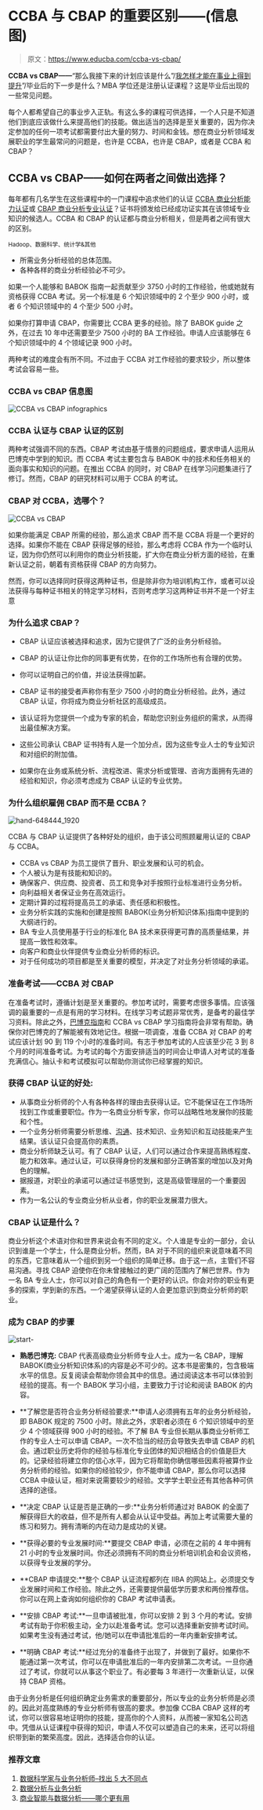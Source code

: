 # CCBA 与 CBAP 的重要区别——(信息图)

> 原文：<https://www.educba.com/ccba-vs-cbap/>

**CCBA vs CBAP——**“那么我接下来的计划应该是什么”/[我怎样才能在事业上得到提升](https://www.educba.com/boost-your-career-prospects/)”/毕业后的下一步是什么？MBA 学位还是注册认证课程？这是毕业后出现的一些常见问题。

每个人都希望自己的事业步入正轨。有这么多的课程可供选择，一个人只是不知道他们到底应该做什么来提高他们的技能。做出适当的选择是至关重要的，因为你决定参加的任何一项考试都需要付出大量的努力、时间和金钱。想在商业分析领域发展职业的学生最常问的问题是，也许是 CCBA，也许是 CBAP，或者是 CCBA 和 CBAP？

## CCBA vs CBAP——如何在两者之间做出选择？

每年都有几名学生在这些课程中的一门课程中追求他们的认证 [CCBA 商业分析能力认证](https://www.iiba.org/business-analysis-certifications/ccba/)或 [CBAP 商业分析专业认证](https://www.iiba.org/business-analysis-certifications/cbap/)？证书将颁发给已经成功证实其在该领域专业知识的候选人。CCBA 和 CBAP 的认证都与商业分析相关，但是两者之间有很大的区别。

<small>Hadoop、数据科学、统计学&其他</small>

*   所需业务分析经验的总体范围。
*   各种各样的商业分析经验必不可少。

如果一个人能够和 BABOK 指南一起贡献至少 3750 小时的工作经验，他或她就有资格获得 CCBA 考试。另一个标准是 6 个知识领域中的 2 个至少 900 小时，或者 6 个知识领域中的 4 个至少 500 小时。

如果你打算申请 CBAP，你需要比 CCBA 更多的经验。除了 BABOK guide 之外，在过去 10 年中还需要至少 7500 小时的 BA 工作经验。申请人应该能够在 6 个知识领域中的 4 个领域记录 900 小时。

两种考试的难度会有所不同。不过由于 CCBA 对工作经验的要求较少，所以整体考试会容易一些。

### CCBA vs CBAP 信息图

![CCBA vs CBAP infographics](img/b6dd2004c6ff3687aedf2038934792fc.png)



### CCBA 认证与 CBAP 认证的区别

两种考试强调不同的东西。CBAP 考试由基于情景的问题组成，要求申请人运用从巴博克中学到的知识。而 CCBA 考试主要包含与 BABOK 中的技术和任务相关的面向事实和知识的问题。在推出 CCBA 的同时，对 CBAP 在线学习问题集进行了修订。然而，CBAP 的研究材料可以用于 CCBA 的考试。

### CBAP 对 CCBA，选哪个？

![CCBA vs CBAP](img/7642b09ce2a6aefa6d7ab7581250164d.png)



如果你能满足 CBAP 所需的经验，那么追求 CBAP 而不是 CCBA 将是一个更好的选择。如果你不能在 CBAP 获得足够的经验，那么考虑将 CCBA 作为一个临时认证，因为你仍然可以利用你的商业分析技能，扩大你在商业分析方面的经验，在重新认证之前，朝着有资格获得 CBAP 的方向努力。

然而，你可以选择同时获得这两种证书，但是除非你为培训机构工作，或者可以设法获得与每种证书相关的特定学习材料，否则考虑学习这两种证书并不是一个好主意

### 为什么追求 CBAP？

*   CBAP 认证应该被选择和追求，因为它提供了广泛的业务分析经验。

*   CBAP 的认证让你比你的同事更有优势，在你的工作场所也有合理的优势。

*   你可以证明自己的价值，并设法获得加薪。

*   CBAP 证书的接受者声称你有至少 7500 小时的商业分析经验。此外，通过 CBAP 认证，你将成为商业分析社区的高级成员。

*   该认证将为您提供一个成为专家的机会，帮助您识别业务组织的需求，从而得出最佳解决方案。

*   这些公司承认 CBAP 证书持有人是一个加分点，因为这些专业人士的专业知识和对组织的附加值。

*   如果你在业务或系统分析、流程改进、需求分析或管理、咨询方面拥有先进的经验和知识，你必须考虑成为 CBAP 认证的专业优势。

### 为什么组织雇佣 CBAP 而不是 CCBA？

![hand-648444_1920](img/273a7e155443632b8407a1eddaa0af9a.png)



CCBA 与 CBAP 认证提供了各种好处的组织，由于该公司照顾雇用认证的 CBAP 与 CCBA。

*   CCBA vs CBAP 为员工提供了晋升、职业发展和认可的机会。
*   个人被认为是有技能和知识的。
*   确保客户、供应商、投资者、员工和竞争对手按照行业标准进行业务分析。
*   向利益相关者保证业务在高效运行。
*   定期计算的过程将提高员工的承诺、责任感和积极性。
*   业务分析实践的实施和创建是按照 BABOK(业务分析知识体系)指南中提到的大纲进行的。
*   BA 专业人员使用基于行业的标准化 BA 技术来获得更可靠的高质量结果，并提高一致性和效率。
*   向客户和商业伙伴提供专业商业分析师的标识。
*   对于任何成功的项目都是至关重要的模型，并决定了对业务分析领域的承诺。

### 准备考试——CCBA 对 CBAP

在准备考试时，遵循计划是至关重要的。参加考试时，需要考虑很多事情。应该强调的最重要的一点是有用的学习材料。在线学习考试题非常优秀，是备考的最佳学习资料。除此之外，[巴博克指南](https://www.iiba.org/career-resources/a-business-analysis-professionals-foundation-for-success/babok/)和 CCBA vs CBAP 学习指南将会非常有帮助。确保你对巴博克的了解能被有效地记住。根据一项调查，准备 CCBA 对 CBAP 的考试应该计划 90 到 119 个小时的准备时间。有志于参加考试的人应该至少花 3 到 8 个月的时间准备考试。为考试的每个方面安排适当的时间会让申请人对考试的准备充满信心。抽认卡和考试模拟可以帮助你测试你已经掌握的知识。

### 获得 CBAP 认证的好处:

*   从事商业分析师的个人有各种各样的理由去获得认证。它不能保证在工作场所找到工作或重要职位。作为一名商业分析专家，你可以战略性地发展你的技能和个性。
*   一个业务分析师需要分析思维、[沟通](https://www.educba.com/communication-skills-benefits/)、技术知识、业务知识和互动技能来产生结果。该认证只会提高你的素质。
*   商业分析师缺乏认可。有了 CBAP 认证，人们可以通过合作来提高熟练程度、能力和效率。通过认证，可以获得身份的发展和部分正确答案的增加以及对角色的理解。
*   据报道，对职业的承诺可以通过证书感觉到，这是高级管理层的一个重要因素。
*   作为一名公认的专业商业分析从业者，你的职业发展潜力很大。

### CBAP 认证是什么？

商业分析这个术语对你和世界来说会有不同的定义。个人谁是专业的一部分，会认识到谁是一个学士，什么是商业分析。然而，BA 对于不同的组织来说意味着不同的东西，它意味着从一个组织到另一个组织的简单迁移。由于这一点，主管们不容易沟通。寻找 CBAP 迫使你在你未曾接触过的更广阔的范围内了解巴世界。作为一名 BA 专业人士，你可以对自己的角色有一个更好的认识。你会对你的职业有更多的探索，学到新的东西。一个渴望获得认证的人会更加意识到商业分析师的职业。

### 成为 CBAP 的步骤

![start-](img/2f462dade3fbd4969a263f717316b5c6.png)



*   **熟悉巴博克:** CBAP 代表高级商业分析师专业人士。成为一名 CBAP，理解 BABOK(商业分析知识体系)的内容是必不可少的。这本书是密集的，包含极端水平的信息。反复阅读会帮助你领会其中的信息。通过阅读这本书可以体验到经验的提高。有一个 BABOK 学习小组，主要致力于讨论和阅读 BABOK 的内容。

*   **了解您是否符合业务分析经验要求:**申请人必须拥有五年的业务分析经验，即 BABOK 规定的 7500 小时。除此之外，求职者必须在 6 个知识领域中的至少 4 个领域获得 900 小时的经验。不了解 BA 专业但长期从事商业分析师工作的专业人士可以申请 CBAP。一次不恰当的经历会导致失去申请 CBAP 的机会。通过职业历史将你的经验与标准化专业团体的知识相结合的价值是巨大的。记录经验将建立你的信心水平，因为它将帮助你确信哪些因素将被算作业务分析师的经验。如果你的经验较少，你不能申请 CBAP，那么你可以选择 CCBA 中级认证，相对来说需要较少的经验。文学学士职业还有其他各种可供选择的途径。

*   **决定 CBAP 认证是否是正确的一步:**业务分析师通过对 BABOK 的全面了解获得巨大的收益，但不是所有人都会从认证中受益。再加上考试需要大量的练习和努力。拥有清晰的内在动力是成功的关键。

*   **获得必要的专业发展时间:**要提交 CBAP 申请，必须在之前的 4 年中拥有 21 小时的专业发展时间。你还必须拥有不同的商业分析培训机会和会议资格，以获得专业发展的学分。

*   **CBAP 申请提交:**整个 CBAP 认证流程都列在 IIBA 的网站上。必须提交专业发展时间和工作经验。除此之外，还需要提供最低学历要求和两份推荐信。你可以在网上查询如何组织你的 CBAP 考试申请表。

*   **安排 CBAP 考试:**一旦申请被批准，你可以安排 2 到 3 个月的考试。安排考试有助于你积极主动，全力以赴准备考试。您可以选择重新安排考试时间。如果考生没有通过考试，他/她可以在申请批准后的一年内重新安排考试。

*   **明确 CBAP 考试:**经过充分的准备终于出现了，并做到了最好。如果你不能通过第一次考试，你可以在申请批准后的一年内安排第二次考试。一旦你通过了考试，你就可以从事这个职业了。有必要每 3 年进行一次重新认证，以保持 CBAP 资格。

由于业务分析是任何组织确定业务需求的重要部分，所以专业的业务分析师是必须的。因此对高度熟练的专业分析师有很高的要求。参加像 CCBA CBAP 这样的考试，你可以很容易地证明你的技能，提高你的个人资料，从而被一家知名公司选中。凭借从认证课程中获得的知识，申请人不仅可以塑造自己的未来，还可以将组织带到新的繁荣高度。因此，选择适合你的认证。

### 推荐文章

1.  [数据科学家与业务分析师–找出 5 大不同点](https://www.educba.com/data-scientist-vs-business-analyst/)
2.  [数据分析与业务分析](https://www.educba.com/data-analytics-vs-business-analytics/)
3.  [商业智能与数据分析——哪个更有用](https://www.educba.com/business-intelligence-vs-data-analytics/)





